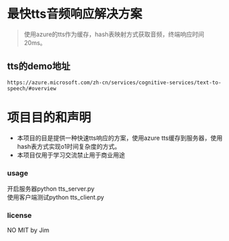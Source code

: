 # 最快tts音频响应解决方案
> 使用azure的tts作为缓存，hash表映射方式获取音频，终端响应时间20ms。

## tts的demo地址
```
https://azure.microsoft.com/zh-cn/services/cognitive-services/text-to-speech/#overview
```

# 项目目的和声明
- 本项目的目是提供一种快速tts响应的方案，使用azure tts缓存到服务器，使用hash表方式实现o1时间复杂度的方式。
- 本项目仅用于学习交流禁止用于商业用途

### usage
开启服务器python tts_server.py  
使用客户端测试python tts_client.py

### license
NO MIT by Jim
